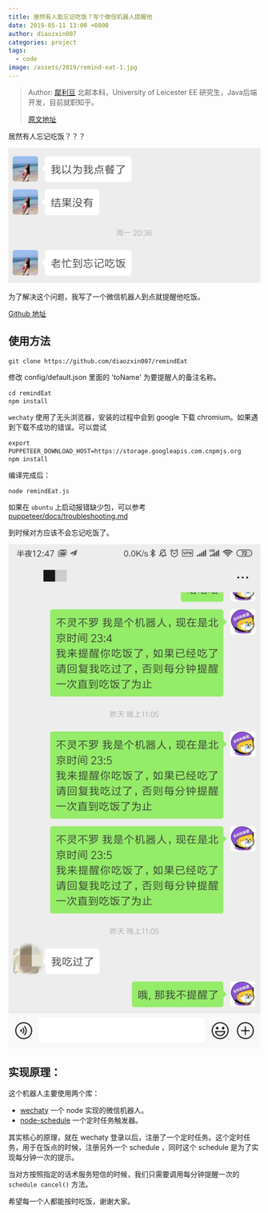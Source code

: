 ```yaml
---
title: 居然有人能忘记吃饭？写个微信机器人提醒他
date: 2019-05-11 13:00 +0800
author: diaozxin007
categories: project
tags:
  - code
image: /assets/2019/remind-eat-1.jpg
---
```


> Author: [犀利豆](https://xilidou.com/) 北邮本科，University of Leicester EE 研究生，Java后端开发，目前就职知乎。
>
> [原文地址](https://xilidou.com/2019/05/07/wx-bot/#more)

居然有人忘记吃饭？？？

![image](/assets/2019/remind-eat-1.jpg)

为了解决这个问题，我写了一个微信机器人到点就提醒他吃饭。

[Github 地址](https://github.com/diaozxin007/remindEat)

## 使用方法

```shell
git clone https://github.com/diaozxin007/remindEat
```

修改 config/default.json 里面的 'toName' 为要提醒人的备注名称。

```shell
cd remindEat
npm install
```

`wechaty` 使用了无头浏览器，安装的过程中会到 google 下载 chromium。如果遇到下载不成功的错误。可以尝试

```shell
export PUPPETEER_DOWNLOAD_HOST=https://storage.googleapis.com.cnpmjs.org
npm install
```

编译完成后：

```shell
node remindEat.js
```

如果在 `ubuntu` 上启动报错缺少包，可以参考 [puppeteer/docs/troubleshooting.md](https://github.com/GoogleChrome/puppeteer/blob/master/docs/troubleshooting.md)

到时候对方应该不会忘记吃饭了。

![image](/assets/2019/remind-eat-2.jpg)

## 实现原理：

这个机器人主要使用两个库：

* [wechaty](https://www.npmjs.com/package/wechaty) 一个 node 实现的微信机器人。
* [node-schedule](https://www.npmjs.com/package/node-schedule) 一个定时任务触发器。

其实核心的原理，就在 wechaty 登录以后，注册了一个定时任务。这个定时任务，用于在饭点的时候，注册另外一个 schedule ，同时这个 schedule 是为了实现每分钟一次的提示。

当对方按照指定的话术服务短信的时候，我们只需要调用每分钟提醒一次的 `schedule cancel()` 方法。

希望每一个人都能按时吃饭，谢谢大家。
